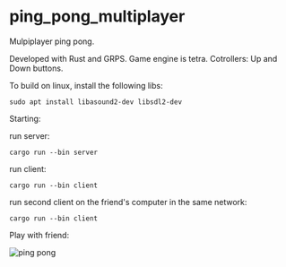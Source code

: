# ping_pong_multiplayer

Mulpiplayer ping pong.

Developed with Rust and GRPS. 
Game engine is tetra.
Cotrollers: Up and Down buttons.

To build on linux, install the following libs:

``` sudo apt install libasound2-dev libsdl2-dev ```

Starting:

run server: 

``` cargo run --bin server ```

run client: 

``` cargo run --bin client ```

run seсond client on the friend's computer in the same network:

``` cargo run --bin client ```

Play with friend:

![ping pong](https://habrastorage.org/getpro/habr/upload_files/344/c1c/f43/344c1cf43c4e0d696d6068051a33ca7d.gif)
